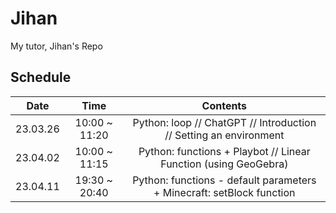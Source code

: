 # Jihan
My tutor, Jihan's Repo

## Schedule

|   Date   |      Time     |                                Contents                               |
|:--------:|:-------------:|:---------------------------------------------------------------------:|
| 23.03.26 | 10:00 ~ 11:20 |   Python: loop // ChatGPT // Introduction // Setting an environment   |
| 23.04.02 | 10:00 ~ 11:15 | Python: functions + Playbot // Linear Function (using GeoGebra)       |
| 23.04.11 | 19:30 ~ 20:40 | Python: functions - default parameters + Minecraft: setBlock function |